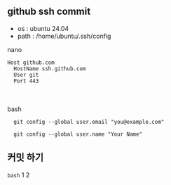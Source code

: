 ## github ssh commit

+ os : ubuntu 24.04
+ path : /home/ubuntu/.ssh/config

nano
```
Host github.com
  HostName ssh.github.com
  User git
  Port 443
```
<br/><br/>
bash
```
  git config --global user.email "you@example.com"
```
```
  git config --global user.name "Your Name"
```

## 커밋 하기

  `bash`
    1
    2



